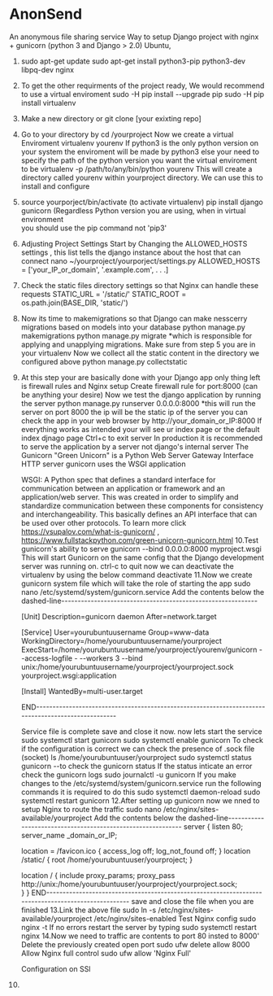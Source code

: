 # AnonSend
An anonymous file sharing service
Way to setup Django project with nginx + gunicorn (python 3 and Django > 2.0) Ubuntu,

1. sudo apt-get update
   sudo apt-get install python3-pip python3-dev libpq-dev nginx
2. To get the other requirments of the project ready, We would recommend to use a virtual enviroment 
   sudo -H pip install --upgrade pip
   sudo -H pip install virtualenv
3. Make a new directory or git clone [your exixting repo]
4. Go to your directory by cd /yourproject
   Now we create a virtual Enviroment
   virtualenv yourenv
   If python3 is the only python version on your system the enviroment will be made by python3 
   else your need to specify the path of the python version you want the virtual enviroment to be
   virtualenv -p /path/to/any/bin/python yourenv
   This will create a directory called yourenv within yourproject directory.
   We can use this to install and configure
5. source yourporject/bin/activate (to activate virtualenv)
   pip install django gunicorn (Regardless Python version you are using, when in virtual environment  
                                          you should use the pip command not 'pip3'
6. Adjusting Project Settings
   Start by Changing the ALLOWED_HOSTS settings , this list tells the django instance about the host that can connect
   nano ~/yourproject/yourporject/settings.py
   ALLOWED_HOSTS = ['your_IP_or_domain', '.example.com', . . .]
7. Check the static files directory settings so that Nginx can handle these requests 
   STATIC_URL = '/static/'
   STATIC_ROOT = os.path.join(BASE_DIR, 'static/')
8. Now its time to makemigrations so that Django can make nesscerry migrations based on models into your database
   python manage.py makemigrations
   python manage.py migrate         *which is responsible for applying and unapplying migrations.
   Make sure from step 5 you are in your virtualenv
   Now we collect all the static content in the directory we configured above
   python manage.py collectstatic
9. At this step your are basically done with your Django app only thing left is firewall rules and Nginx setup
   Create  firewall rule for port:8000 (can be anything your desire)
   Now we test the django application by running the server
   python manage.py runserver 0.0.0.0:8000  *this will run the server on port 8000 the ip will be the static ip of the server
   you can check the app in your web browser by
   http://your_domain_or_IP:8000
   If everything works as intended your will see ur index page or the default index djnago page
   Ctrl+c to exit server
   In production it is recommended to serve the application by a server not django's internal server
   The Gunicorn "Green Unicorn" is a Python Web Server Gateway Interface HTTP server
   gunicorn uses the WSGI application 
   
   WSGI: A Python spec that defines a standard interface for communication between an application or 
   framework and an application/web server. This was created in order to simplify and standardize 
   communication between these components for consistency and interchangeability. This basically defines 
   an API interface that can be used over other protocols. To learn more click https://vsupalov.com/what-is-gunicorn/ ,
                                                            https://www.fullstackpython.com/green-unicorn-gunicorn.html
10.Test gunicorn's ability to serve
   gunicorn --bind 0.0.0.0:8000 myproject.wsgi
   This will start Gunicorn on the same config that the Django development server was running on.
   ctrl-c to quit
   now we can deactivate the virtualenv by using the below command
   deactivate
11.Now we create gunicorn system file which will take the role of starting the app 
   sudo nano /etc/systemd/system/gunicorn.service
   Add the contents below the  dashed-line------------------------------------------------------------
   
   [Unit]
   Description=gunicorn daemon
   After=network.target

   [Service]
   User=yourubuntuusername
   Group=www-data
   WorkingDirectory=/home/yourubuntuusername/yourproject
   ExecStart=/home/yourubuntuusername/yourproject/yourenv/gunicorn --access-logfile - --workers 3 --bind unix:/home/yourubuntuusername/yourproject/yourproject.sock yourproject.wsgi:application

   [Install]
   WantedBy=multi-user.target
  
   END---------------------------------------------------------------------------------------------------
   
    Service file is complete save and close it now.
    now lets start the service
    sudo systemctl start gunicorn
    sudo systemctl enable gunicorn
    To check if the configuration is correct we can check the presence of .sock file (socket)
    ls /home/yourubuntuuser/yourproject
    sudo systemctl status gunicorn --to check the gunicorn status
    If the status inticate an error check the gunicorn logs 
    sudo journalctl -u gunicorn
    If you make changes to the /etc/systemd/system/gunicorn.service run the following commands it is required to do this
    sudo systemctl daemon-reload
    sudo systemctl restart gunicorn
 12.After setting up gunicorn now we nned to setup Nginx to route the traffic
    sudo nano /etc/nginx/sites-available/yourproject
    Add the contents below the  dashed-line------------------------------------------------------------
    server {
    listen 80;
    server_name _domain_or_IP;

    location = /favicon.ico { access_log off; log_not_found off; }
    location /static/ {
        root /home/yourubuntuuser/yourproject;
    }

    location / {
        include proxy_params;
        proxy_pass http://unix:/home/yourubuntuuser/yourproject/yourproject.sock;   
          }
     }
    END---------------------------------------------------------------------------------------------------
    save and close the file when you are finished
 13.Link the above file
    sudo ln -s /etc/nginx/sites-available/yourproject /etc/nginx/sites-enabled
    Test Nginx config 
    sudo nginx -t
    If no errors restart the server by typing
    sudo systemctl restart nginx
 14.Now we need to traffic are contents to port 80 insted to 8000'
    Delete the previously created open port
    sudo ufw delete allow 8000
    Allow Nginx full control 
    sudo ufw allow 'Nginx Full'

    Configuration on SSl
  1.
    


   
   


  
   

   
   
   

   
   
